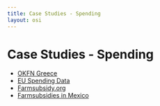 ```yaml
---
title: Case Studies - Spending
layout: osi
---
```


# Case Studies - Spending

* [OKFN Greece](okfn-greece.html)
* [EU Spending Data](eu-spending-data.html)
* [Farmsubsidy.org](farmsubsidy.html)
* [Farmsubsidies in Mexico](farmsubsidies-mexico.html)

